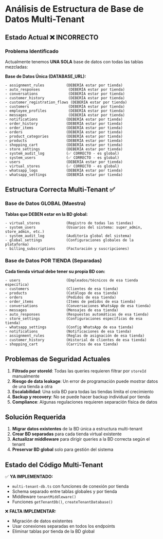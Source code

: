 # Análisis de Estructura de Base de Datos Multi-Tenant

## Estado Actual ❌ INCORRECTO

### Problema Identificado
Actualmente tenemos **UNA SOLA** base de datos con todas las tablas mezcladas:

**Base de Datos Única (DATABASE_URL):**
```
- assignment_rules          (DEBERÍA estar por tienda)
- auto_responses             (DEBERÍA estar por tienda)  
- conversations              (DEBERÍA estar por tienda)
- customer_history           (DEBERÍA estar por tienda)
- customer_registration_flows (DEBERÍA estar por tienda)
- customers                  (DEBERÍA estar por tienda)
- employee_profiles          (DEBERÍA estar por tienda)
- messages                   (DEBERÍA estar por tienda)
- notifications             (DEBERÍA estar por tienda)
- order_history             (DEBERÍA estar por tienda)
- order_items               (DEBERÍA estar por tienda)
- orders                    (DEBERÍA estar por tienda)
- product_categories        (DEBERÍA estar por tienda)
- products                  (DEBERÍA estar por tienda)
- shopping_cart             (DEBERÍA estar por tienda)
- store_settings            (DEBERÍA estar por tienda)
- system_audit_log          (✅ CORRECTO - es global)
- system_users              (✅ CORRECTO - es global)
- users                     (DEBERÍA estar por tienda)
- virtual_stores            (✅ CORRECTO - es global)
- whatsapp_logs             (DEBERÍA estar por tienda)
- whatsapp_settings         (DEBERÍA estar por tienda)
```

## Estructura Correcta Multi-Tenant ✅

### Base de Datos GLOBAL (Maestra)
**Tablas que DEBEN estar en la BD global:**
```
- virtual_stores            (Registro de todas las tiendas)
- system_users              (Usuarios del sistema: super_admin, store_admin, etc.)
- system_audit_log          (Auditoría global del sistema)
- global_settings           (Configuraciones globales de la plataforma)
- billing_subscriptions     (Facturación y suscripciones)
```

### Base de Datos POR TIENDA (Separadas)
**Cada tienda virtual debe tener su propia BD con:**
```
- users                     (Empleados/técnicos de esa tienda específica)
- customers                 (Clientes de esa tienda)
- products                  (Catálogo de esa tienda)
- orders                    (Pedidos de esa tienda)
- order_items               (Items de pedidos de esa tienda)
- conversations             (Conversaciones WhatsApp de esa tienda)
- messages                  (Mensajes de esa tienda)
- auto_responses            (Respuestas automáticas de esa tienda)
- store_settings            (Configuraciones específicas de esa tienda)
- whatsapp_settings         (Config WhatsApp de esa tienda)
- notifications             (Notificaciones de esa tienda)
- assignment_rules          (Reglas de asignación de esa tienda)
- customer_history          (Historial de clientes de esa tienda)
- shopping_cart             (Carritos de esa tienda)
```

## Problemas de Seguridad Actuales

1. **Filtrado por storeId**: Todas las queries requieren filtrar por `storeId` manualmente
2. **Riesgo de data leakage**: Un error de programación puede mostrar datos de una tienda a otra
3. **Escalabilidad**: Una sola BD para todas las tiendas limita el crecimiento
4. **Backup y recovery**: No se puede hacer backup individual por tienda
5. **Compliance**: Algunas regulaciones requieren separación física de datos

## Solución Requerida

1. **Migrar datos existentes** de la BD única a estructura multi-tenant
2. **Crear BD separadas** para cada tienda virtual existente
3. **Actualizar middleware** para dirigir queries a la BD correcta según el tenant
4. **Preservar BD global** solo para gestión del sistema

## Estado del Código Multi-Tenant

✅ **YA IMPLEMENTADO:**
- `multi-tenant-db.ts` con funciones de conexión por tienda
- Schema separado entre tablas globales y por tienda
- Middleware `tenantMiddleware()` 
- Funciones `getTenantDb()`, `createTenantDatabase()`

❌ **FALTA IMPLEMENTAR:**
- Migración de datos existentes
- Usar conexiones separadas en todos los endpoints
- Eliminar tablas por tienda de la BD global